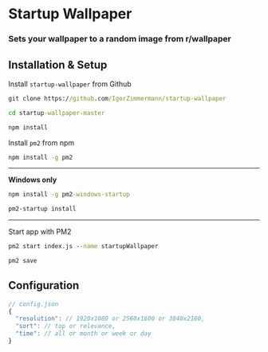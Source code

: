# Startup Wallpaper

### Sets your wallpaper to a random image from r/wallpaper

## Installation & Setup

Install `startup-wallpaper` from Github
```cmd
git clone https://github.com/IgorZimmermann/startup-wallpaper
```

```cmd
cd startup-wallpaper-master
```

```cmd
npm install
```

Install `pm2` from npm
```cmd
npm install -g pm2
```
---

**Windows only**
```cmd
npm install -g pm2-windows-startup
```

```cmd
pm2-startup install
```

---

Start app with PM2
```cmd
pm2 start index.js --name startupWallpaper
```

```cmd
pm2 save
```

## Configuration

```js
// config.json
{
  "resolution": // 1920x1080 or 2560x1600 or 3840x2160,
  "sort": // top or relevance,
  "time": // all or month or week or day
}
```
